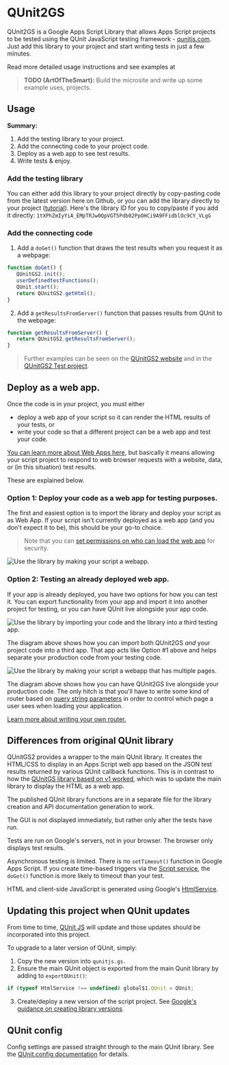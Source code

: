 # QUnit2GS

QUnit2GS is a Google Apps Script Library that allows Apps Script projects to be
tested using the QUnit JavaScript testing framework -
[qunitjs.com](http://qunitjs.com). Just add this library to your project and
start writing tests in just a few minutes.

Read more detailed usage instructions and see examples at 

> **TODO (ArtOfTheSmart):** Build the microsite and write up some example uses,
> projects.

## Usage

**Summary:**
1. Add the testing library to your project.
2. Add the connecting code to your project code.
3. Deploy as a web app to see test results.
4. Write tests & enjoy.

### Add the testing library

You can either add this library to your project directly by copy-pasting code
from the latest version here on Github, or you can add the library directly to
your project
([tutorial](https://developers.google.com/apps-script/guides/libraries#using_a_library)).
Here's the library ID for you to copy/paste if you add it directly:
`1tXPhZmIyYiA_EMpTRJw0QpVGT5Pdb02PpOHCi9A9FFidblOc9CY_VLgG`

### Add the connecting code

1. Add a `doGet()` function that draws the test results when you request it as a
   webpage:
```javascript
function doGet() {
   QUnitGS2.init();
   userDefinedtestFunctions();
   QUnit.start();
   return QUnitGS2.getHtml();
}
```

2. Add a `getResultsFromServer()` function that passes results from QUnit to the
   webpage:
```javascript
function getResultsFromServer() {
   return QUnitGS2.getResultsFromServer();
}
```

> Further examples can be seen on the [QUnitGS2 website](#) and in the [QUnitGS2 Test
> project](http://script.google.com/d/1cmwYQ6H7k6v3xNoFhhcASR8K2_JBJcgJ2W0WFNE8Sy3fAJzfE2Kpbh_M).

## Deploy as a web app.

Once the code is in your project, you must either
- deploy a web app of your script so it can render the HTML results of your
  tests, or
- write your code so that a different project can be a web app and test your
  code.

[You can learn more about Web Apps
here](https://developers.google.com/apps-script/guides/web), but basically it
means allowing your script project to respond to web browser requests with a
website, data, or (in this situation) test results.

These are explained below.

### Option 1: Deploy your code as a web app for testing purposes.

The first and easiest option is to import the library and deploy your script as
as Web App. If your script isn't currently deployed as a web app (and you don't
expect it to be), this should be your go-to choice.

> Note that you can [set permissions on who can load the web
> app](https://developers.google.com/apps-script/guides/web#permissions) for
> security.

![Use the library by making your script a
webapp.](images/single_import_test_only.png)

### Option 2: Testing an already deployed web app.

If your app is already deployed, you have two options for how you can test it.
You can export functionality from your app and import it into another project
for testing, or you can have QUnit live alongside your app code.

![Use the library by importing your code and the library into a third testing
app.](images/dual_import.png)

The diagram above shows how you can import both QUnit2GS _and_ your project code
into a third app. That app acts like Option #1 above and helps separate your
production code from your testing code.

![Use the library by making your script a webapp that has multiple
pages.](images/single_import_multipage_app.png)

The diagram above shows how you can have QUnit2GS live alongside your production
code. The only hitch is that you'll have to write some kind of router based on
[query string
parameters](https://developers.google.com/apps-script/guides/web#request_parameters)
in order to control which page a user sees when loading your application.

[Learn more about writing your own
router.](https://medium.com/@fro_g/routing-in-javascript-d552ff4d2921)

## Differences from original QUnit library

QUnitGS2 provides a wrapper to the main QUnit library. It creates the HTML/CSS
to display in an Apps Script web app based on the JSON test results returned by
various QUnit callback functions. This is in contrast to how the [QUnitGS
library based on v1 worked](github.com/simula-innovation/qunit/tree/gas/gas),
which was to update the main library to display the HTML as a web app.

The published QUnit library functions are in a separate file for the library
creation and API documentation generation to work.

The GUI is not displayed immediately, but rather only after the tests have run.

Tests are run on Google's servers, not in your browser. The browser only
displays test results.

Asynchronous testing is limited. There is no `setTimeout()` function in Google
Apps Script. If you create time-based triggers via the [Script
service](https://developers.google.com/apps-script/reference/script), the
`doGet()` function is more likely to timeout than your test.

HTML and client-side JavaScript is generated using Google's
[HtmlService](https://developers.google.com/apps-script/guides/html).

## Updating this project when QUnit updates

From time to time, [QUnit JS](https://qunitjs.com/) will update and those
updates should be incorporated into this project.

To upgrade to a later version of QUnit, simply:

1. Copy the new version into `qunitjs.gs`.
2. Ensure the main QUnit object is exported from the main Qunit library by
   adding to `exportQUnit()`:
```javascript
if (typeof HtmlService !== undefined) global$1.QUnit = QUnit;
```
 
3. Create/deploy a new version of the script project. See [Google's guidance on
   creating library
   versions](http://developers.google.com/apps-script/guides/versions).

## QUnit config

Config settings are passed straight through to the main QUnit library. See the
[QUnit.config documentation](https://api.qunitjs.com/config/QUnit.config) for
details.
